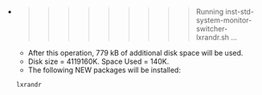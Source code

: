 * >>>>>>>>> Running inst-std-system-monitor-switcher-lxrandr.sh ...
  * After this operation, 779 kB of additional disk space will be used.
  * Disk size = 4119160K. Space Used = 140K.
  * The following NEW packages will be installed:
  ```bash
  lxrandr
  ```
